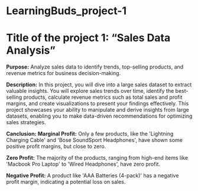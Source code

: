 # LearningBuds_project-1
# Title of the project 1: “Sales Data Analysis”
 
**Purpose:** Analyze sales data to identify trends, top-selling products, and revenue metrics for business decision-making.

**Description:** In this project, you will dive into a large sales dataset to extract valuable insights. You will explore sales trends over time, identify the best-selling products, calculate revenue metrics such as total sales and profit margins, and create visualizations to present your findings effectively. This project showcases your ability to manipulate and derive insights from large datasets, enabling you to make data-driven recommendations for optimizing sales strategies.

**Canclusion:**
**Marginal Profit:** Only a few products, like the 'Lightning Charging Cable' and 'Bose SoundSport Headphones', have shown some positive profit margins, but close to zero.

**Zero Profit:**  The majority of the products, ranging from high-end items like 'Macbook Pro Laptop' to 'Wired Headphones', have zero profit.

**Negative Profit:** A product like 'AAA Batteries (4-pack)' has a negative profit margin, indicating a potential loss on sales.
